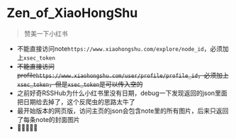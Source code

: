 # Zen_of_XiaoHongShu

> 赞美一下小红书

* 不能直接访问note`https://www.xiaohongshu.com/explore/node_id`，必须加上`xsec_token`
* ~~不能直接访问profile`https://www.xiaohongshu.com/user/profile/profile_id`，必须加上`xsec_token`，但是`xsec_token`是可以传入空的~~
* 之前好奇RSSHub为什么小红书里没有日期，debug一下发现返回的json里面把日期给去掉了，这个反爬虫的思路太牛了
* 最开始版本的网页版，访问主页的json会包含note里的所有图片，后来只返回了每条note的封面图片
* 🫣🤭🫢🤫🤐
